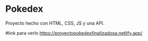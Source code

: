 # Pokedex
Proyecto hecho con HTML, CSS, JS y una API.

#link para verlo
https://proyectopokedexfinalizadosa.netlify.app/
